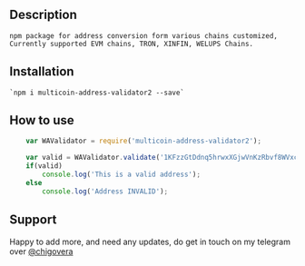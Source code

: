 ## Description
    npm package for address conversion form various chains customized, Currently supported EVM chains, TRON, XINFIN, WELUPS Chains.
    
## Installation
    `npm i multicoin-address-validator2 --save`

## How to use

```js
    var WAValidator = require('multicoin-address-validator2');

    var valid = WAValidator.validate('1KFzzGtDdnq5hrwxXGjwVnKzRbvf8WVxck', 'BTC');
    if(valid)
        console.log('This is a valid address');
    else
        console.log('Address INVALID');

```

## Support

Happy to add more, and need any updates, do get in touch on my telegram over [@chigovera](https://t.me/chigovera)
